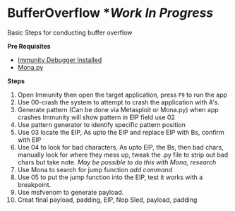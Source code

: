 # BufferOverflow **Work In Progress*

Basic Steps for conducting buffer overflow

**Pre Requisites**
* [Immunity Debugger Installed](https://www.immunityinc.com/products/debugger/)
* [Mona.py](https://github.com/corelan/mona)

**Steps**
1. Open Immunity then open the target application, press `F9` to run the app
2. Use 00-crash the system to attempt to crash the application with A's.
3. Generate pattern (Can be done via Metasploit or Mona.py) when app crashes Immunity will show pattern in EIP field use 02
4. Use pattern generator to identify specific pattern position
5. Use 03 locate the EIP, As upto the EIP and replace EIP with Bs, confirm with EIP
6. Use 04 to look for bad characters, As upto EIP, the Bs, then bad chars, manually look for where they mess up, tweak the .py file to strip out bad chars but take note. *May be possible to do this with Mona, research*
7. Use Mona to search for jump function *add command*
8. Use 05 to put the jump function into the EIP, test it works with a breakpoint.
9. Use msfvenom to generate payload.
10. Creat final payload, padding, EIP, Nop Sled, payload, padding
